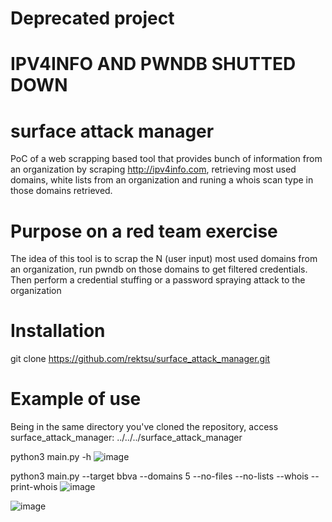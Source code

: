 # Deprecated project
# IPV4INFO AND PWNDB SHUTTED DOWN

# surface attack manager
PoC of a web scrapping based tool that provides bunch of information from an organization by scraping http://ipv4info.com, retrieving most used domains, white lists from an organization and runing a whois scan type in those domains retrieved.

# Purpose on a red team exercise

The idea of this tool is to scrap the N (user input) most used domains from an organization, run pwndb on those domains to get filtered credentials. Then perform a credential stuffing or a password spraying attack to the organization

# Installation
git clone https://github.com/rektsu/surface_attack_manager.git

# Example of use
Being in the same directory you've cloned the repository, access surface_attack_manager: ../../../surface_attack_manager

python3 main.py -h
![image](https://user-images.githubusercontent.com/15212130/119590174-8bbbf700-bdd4-11eb-8f70-07fcd4817748.png)


python3 main.py --target bbva --domains 5 --no-files --no-lists --whois --print-whois
![image](https://user-images.githubusercontent.com/15212130/119590216-9bd3d680-bdd4-11eb-8fba-1cfba1eb5b59.png)

![image](https://user-images.githubusercontent.com/15212130/119590238-a5f5d500-bdd4-11eb-98d1-b654d84aff38.png)
